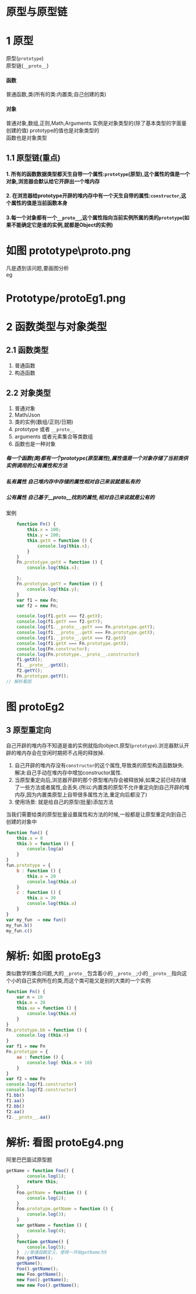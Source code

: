 # 原型与原型链
# 1 原型
原型(`prototype`)  
原型链(`__proto__`)  
#### 函数   
普通函数,类(所有的类:内置类;自己创建的类)  
#### 对象
普通对象,数组,正则,Math,Arguments 
实例是对象类型的(除了基本类型的字面量创建的值)
prototype的值也是对象类型的  
函数也是对象类型
## 1.1 原型链(重点)  
#### 1. 所有的函数数据类型都天生自带一个属性:`prototype`(原型),这个属性的值是一个对象,浏览器会默认给它开辟出一个堆内存
#### 2. 在浏览器给prototype开辟的堆内存中有一个天生自带的属性:`constructor`,这个属性的值是当前函数本身 
#### 3.每一个对象都有一个`__proto__`,这个属性指向当前实例所属的类的`prototype`(如果不能确定它是谁的实例,就都是Object的实例)
# 如图  prototype\proto.png  
凡是遇到该问题,要画图分析  
eg 
# Prototype/protoEg1.png  
# 2 函数类型与对象类型 
## 2.1 函数类型 
1. 普通函数
2. 构造函数 
## 2.2 对象类型
1. 普通对象
2. Math/Json
3. 类的实例(数组/正则/日期)
4. prototype 或者 `__proto__` 
5. arguments 或者元素集合等类数组 
6. 函数也是一种对象

#####   每一个函数(类)都有一个prototype(原型属性),属性值是一个对象存储了当前类供实例调用的公有属性和方法 
##### 私有属性 自己堆内存中存储的属性相对自己来说就是私有的
##### 公有属性 自己基于__proto__找到的属性,相对自己来说就是公有的
案例 
```JavaScript
    function Fn() {
        this.x = 100;
        this.y = 200;
        this.getX = function () {
            console.log(this.x);
        }
    }
    Fn.prototype.getX = function () {
        console.log(this.x);

    };
    Fn.prototype.getY = function () {
        console.log(this.y);
    }
    var f1 = new Fn;
    var f2 = new Fn;

    console.log(f1.getX === f2.getX);
    console.log(f1.getY === f2.getY);
    console.log(f1.__proto__.getY === Fn.prototype.getY);
    console.log(f1.__proto__.getX === Fn.prototype.getX);
    console.log(f1.__proto__.getX === f2.getX)
    console.log(f1.getX === Fn.prototype.getX);
    console.log(Fn.constructor);
    console.log(Fn.prototype.__proto__.constructor)
    f1.getX();
    f1.__proto__.getX();
    f2.getY();
    Fn.prototype.getY();
// 解析看图
```
# 图 protoEg2  
## 3 原型重定向 
自己开辟的堆内存不知道是谁的实例就指向object.原型(`prototype`).浏览器默认开辟的堆内存会在空闲时期把不占用的释放掉.
1. 自己开辟的堆内存没有`constructor`的这个属性,导致类的原型构造函数缺失.  
解决:自己手动在堆内存中增加constructor属性.
2. 当原型重定向后,浏览器开辟的那个原型堆内存会被释放掉,如果之前已经存储了一些方法或者属性,会丢失.(所以:内置类的原型不允许重定向到自己开辟的堆内存,因为内置类原型上自带很多属性方法,重定向后都没了)
3. 使用场景: 就是给自己的原型(批量)添加方法 

当我们需要给类的原型批量设置属性和方法的时候,一般都是让原型重定向到自己创建的对象中 

```JavaScript
function fun() {
    this.a = 0
    this.b = function () {
        console.log(a)
    }
}
fun.prototype = {
    b : function () {
        this.a = 20
        console.log(this.a)
    }
    c : function () {
        this.a = 30
        console.log(this.a)
    }
}
var my_fun  = new fun()
my_fun.b()
my_fun.c()
```  
# 解析: 如图 protoEg3
类似数学的集合问题,大的`__proto__`包含着小的`__proto__`;小的`__proto__`指向这个小的自己实例所在的类,而这个类可能又是别的大类的一个实例  
```JavaScript
function Fn() {
    var n = 10
    this.m = 20
    this.aa = function () {
        console.log(this.m)
    }
}
Fn.prototype.bb = function () {
    console.log (this.n)
}
var f1 = new Fn 
Fn.prototype = {
    aa : function () {
        console.log( this.m + 10)
    }
}
var f2 = new Fn 
console.log(f1.constructor)
console.log(f2.constructor)
f1.bb()
f1.aa()
f2.bb()
f2.aa()
f2.__proto__.aa()
```
# 解析: 看图  protoEg4.png 
阿里巴巴面试原型题
```JavaScript
getName = function Foo() {
        console.log(1);
        return this;
    }
    Foo.getName = function () {
        console.log(2);
    }
    Foo.prototype.getName = function () {
        console.log(3);
    }
    var getName = function () {
        console.log(4);
    }
    function getName() {
        console.log(5);
    }  //普通函数定义，使得一开始getName为5
    Foo.getName();  
    getName();         
    Foo().getName();    
    new Foo.getName();
    new Foo().getName();
    new new Foo().getName();
```
